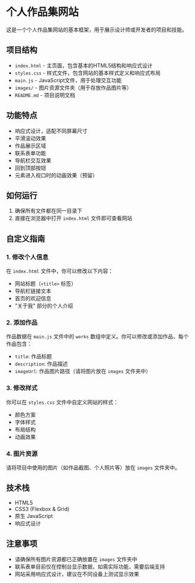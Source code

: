 # 个人作品集网站

这是一个个人作品集网站的基本框架，用于展示设计师或开发者的项目和技能。

## 项目结构

- `index.html` - 主页面，包含基本的HTML5结构和响应式设计
- `styles.css` - 样式文件，包含网站的基本样式定义和响应式布局
- `main.js` - JavaScript文件，用于处理交互功能
- `images/` - 图片资源文件夹（用于存放作品图片等）
- `README.md` - 项目说明文档

## 功能特点

- 响应式设计，适配不同屏幕尺寸
- 平滑滚动效果
- 作品展示区域
- 联系表单功能
- 导航栏交互效果
- 回到顶部按钮
- 元素进入视口时的动画效果（预留）

## 如何运行

1. 确保所有文件都在同一目录下
2. 直接在浏览器中打开 `index.html` 文件即可查看网站

## 自定义指南

### 1. 修改个人信息

在 `index.html` 文件中，你可以修改以下内容：
- 网站标题（`<title>` 标签）
- 导航栏链接文本
- 首页的欢迎信息
- "关于我" 部分的个人介绍

### 2. 添加作品

作品数据在 `main.js` 文件中的 `works` 数组中定义。你可以修改或添加作品，每个作品包含：
- `title`: 作品标题
- `description`: 作品描述
- `imageUrl`: 作品图片路径（请将图片放在 `images` 文件夹中）

### 3. 修改样式

你可以在 `styles.css` 文件中自定义网站的样式：
- 颜色方案
- 字体样式
- 布局结构
- 动画效果

### 4. 图片资源

请将项目中使用的图片（如作品截图、个人照片等）放在 `images` 文件夹中。

## 技术栈

- HTML5
- CSS3 (Flexbox & Grid)
- 原生 JavaScript
- 响应式设计

## 注意事项

- 请确保所有图片资源都已正确放置在 `images` 文件夹中
- 联系表单目前仅在控制台显示数据，如需实际功能，需要后端支持
- 网站采用响应式设计，建议在不同设备上测试显示效果